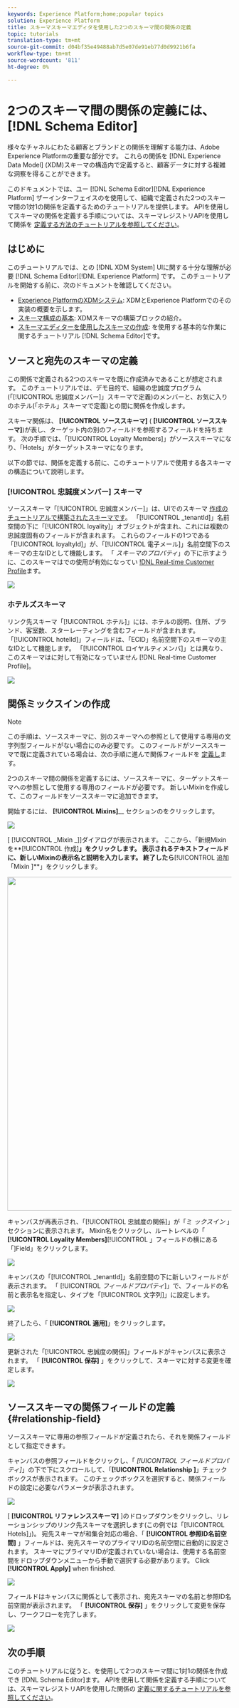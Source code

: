 ```yaml
---
keywords: Experience Platform;home;popular topics
solution: Experience Platform
title: スキーマスキーマエディタを使用した2つのスキーマ間の関係の定義
topic: tutorials
translation-type: tm+mt
source-git-commit: d04bf35e49488ab7d5e07de91eb77d0d9921b6fa
workflow-type: tm+mt
source-wordcount: '811'
ht-degree: 0%

---
```



# 2つのスキーマ間の関係の定義には、 [!DNL Schema Editor]

様々なチャネルにわたる顧客とブランドとの関係を理解する能力は、Adobe Experience Platformの重要な部分です。 これらの関係を [!DNL Experience Data Model] (XDM)スキーマの構造内で定義すると、顧客データに対する複雑な洞察を得ることができます。

このドキュメントでは、ユー [!DNL Schema Editor][!DNL Experience Platform] ザーインターフェイスのを使用して、組織で定義された2つのスキーマ間の1対1の関係を定義するためのチュートリアルを提供します。 APIを使用してスキーマの関係を定義する手順については、スキーマレジストリAPIを使用して関係を [定義する方法のチュートリアルを参照してください](relationship-api.md)。

## はじめに

このチュートリアルでは、との [!DNL XDM System] UIに関する十分な理解が必要 [!DNL Schema Editor][!DNL Experience Platform] です。 このチュートリアルを開始する前に、次のドキュメントを確認してください。

* [Experience PlatformのXDMシステム](../home.md): XDMとExperience Platformでのその実装の概要を示します。
* [スキーマ構成の基本](../schema/composition.md): XDMスキーマの構築ブロックの紹介。
* [スキーマエディターを使用したスキーマの作成](create-schema-ui.md): を使用する基本的な作業に関するチュートリアル [!DNL Schema Editor]です。

## ソースと宛先のスキーマの定義

この関係で定義される2つのスキーマを既に作成済みであることが想定されます。 このチュートリアルでは、デモ目的で、組織の忠誠度プログラム(「[!UICONTROL 忠誠度メンバー]」スキーマで定義)のメンバーと、お気に入りのホテル(「ホテル」スキーマで定義)との間に関係を作成します。

スキーマ関係は、 **[!UICONTROL ソーススキーマ]** ( **[!UICONTROL ソーススキーマ]**)が表し、ターゲット内の別のフィールドを参照するフィールドを持ちます。 次の手順では、「[!UICONTROL Loyalty Members]」がソーススキーマになり、「Hotels」がターゲットスキーマになります。

以下の節では、関係を定義する前に、このチュートリアルで使用する各スキーマの構造について説明します。

### [!UICONTROL 忠誠度メンバー] スキーマ

ソーススキーマ「[!UICONTROL 忠誠度メンバー]」は、UIでのスキーマ [作成のチュートリアルで構築されたスキーマです](create-schema-ui.md)。 「[!UICONTROL \_tenantId]」名前空間の下に「[!UICONTROL loyality]」オブジェクトが含まれ、これには複数の忠誠度固有のフィールドが含まれます。 これらのフィールドの1つである「[!UICONTROL loyaltyId]」が、「[!UICONTROL 電子メール]」名前空間下のスキーマの主なIDとして機能します。 「 _スキーマのプロパティ_」の下に示すように、このスキーマはでの使用が有効になってい [!DNL Real-time Customer Profile](../../profile/home.md)ます。

![](../images/tutorials/relationship/loyalty-members.png)

### ホテルズスキーマ

リンク先スキーマ「[!UICONTROL ホテル]」には、ホテルの説明、住所、ブランド、客室数、スターレーティングを含むフィールドが含まれます。 「[!UICONTROL hotelId]」フィールドは、「ECID」名前空間下のスキーマの主なIDとして機能します。 「[!UICONTROL ロイヤルティメンバ]」とは異なり、このスキーマはに対して有効になっていません [!DNL Real-time Customer Profile]。

![](../images/tutorials/relationship/hotels.png)

## 関係ミックスインの作成

>[!NOTE]
>
>この手順は、ソーススキーマに、別のスキーマへの参照として使用する専用の文字列型フィールドがない場合にのみ必要です。 このフィールドがソーススキーマで既に定義されている場合は、次の手順に進んで関係フィールドを [定義し](#relationship-field)ます。

2つのスキーマ間の関係を定義するには、ソーススキーマに、ターゲットスキーマへの参照として使用する専用のフィールドが必要です。 新しいMixinを作成して、このフィールドをソーススキーマに追加できます。

開始するには、 **[!UICONTROL Mixins]**__ セクションのをクリックします。

![](../images/tutorials/relationship/loyalty-add-mixin.png)

[ [!UICONTROL _Mixin _]]ダイアログが表示されます。 ここから、「新規Mixinを**[!UICONTROL &#x200B;作成&#x200B;]**」をクリックします。 表示されるテキストフィールドに、新しいMixinの表示名と説明を入力します。 終了したら**[!UICONTROL &#x200B;追加「Mixin ]**」をクリックします。

<img src="../images/tutorials/relationship/loyalty-create-new-mixin.png" width="750"><br>

キャンバスが再表示され、「[!UICONTROL 忠誠度の関係]」が「ミ _ックスイン_ 」セクションに表示されます。 Mixin名をクリックし、ルートレベルの「 **[!UICONTROL Loyality Members]**[!UICONTROL 」フィールドの横にある「]Field」をクリックします。

![](../images/tutorials/relationship/loyalty-add-field.png)

キャンバスの「[!UICONTROL \_tenantId]」名前空間の下に新しいフィールドが表示されます。 「 [!UICONTROL _フィールドプロパティ&#x200B;_]」で、フィールドの名前と表示名を指定し、タイプを「[!UICONTROL 文字列]」に設定します。

![](../images/tutorials/relationship/relationship-field-details.png)

終了したら、「 **[!UICONTROL 適用]**」をクリックします。

![](../images/tutorials/relationship/relationship-field-apply.png)

更新された「[!UICONTROL 忠誠度の関係]」フィールドがキャンバスに表示されます。 「 **[!UICONTROL 保存]** 」をクリックして、スキーマに対する変更を確定します。

![](../images/tutorials/relationship/relationship-field-save.png)

## ソーススキーマの関係フィールドの定義 {#relationship-field}

ソーススキーマに専用の参照フィールドが定義されたら、それを関係フィールドとして指定できます。

キャンバスの参照フィールドをクリックし、「 _[!UICONTROL フィールドプロパティ]_」の下で下にスクロールして、「**[!UICONTROL  Relationship ]**」チェックボックスが表示されます。 このチェックボックスを選択すると、関係フィールドの設定に必要なパラメータが表示されます。

![](../images/tutorials/relationship/relationship-checkbox.png)

[ **[!UICONTROL リファレンススキーマ]** ]のドロップダウンをクリックし、リレーションシップのリンク先スキーマを選択します(この例では「[!UICONTROL Hotels]」)。 宛先スキーマが和集合対応の場合、「 **[!UICONTROL 参照ID名前空間]** 」フィールドは、宛先スキーマのプライマリIDの名前空間に自動的に設定されます。 スキーマにプライマリIDが定義されていない場合は、使用する名前空間をドロップダウンメニューから手動で選択する必要があります。 Click **[!UICONTROL Apply]** when finished.

![](../images/tutorials/relationship/reference-schema-id-namespace.png)

フィールドはキャンバスに関係として表示され、宛先スキーマの名前と参照ID名前空間が表示されます。 「 **[!UICONTROL 保存]** 」をクリックして変更を保存し、ワークフローを完了します。

![](../images/tutorials/relationship/relationship-save.png)

## 次の手順

このチュートリアルに従うと、を使用して2つのスキーマ間に1対1の関係を作成でき [!DNL Schema Editor]ます。 APIを使用して関係を定義する手順については、スキーマレジストリAPIを使用した関係の [定義に関するチュートリアルを参照してください](relationship-api.md)。